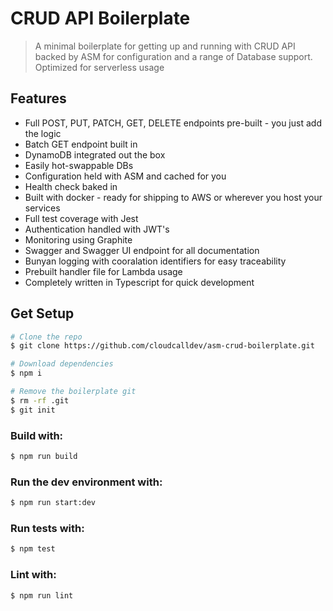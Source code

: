 # CRUD API Boilerplate
> A minimal boilerplate for getting up and running with CRUD API backed by ASM for configuration and a range of Database support. Optimized for serverless usage

## Features
* Full POST, PUT, PATCH, GET, DELETE endpoints pre-built - you just add the logic
* Batch GET endpoint built in
* DynamoDB integrated out the box
* Easily hot-swappable DBs
* Configuration held with ASM and cached for you
* Health check baked in
* Built with docker - ready for shipping to AWS or wherever you host your services
* Full test coverage with Jest
* Authentication handled with JWT's
* Monitoring using Graphite
* Swagger and Swagger UI endpoint for all documentation
* Bunyan logging with cooralation identifiers for easy traceability
* Prebuilt handler file for Lambda usage
* Completely written in Typescript for quick development

## Get Setup
```bash
# Clone the repo
$ git clone https://github.com/cloudcalldev/asm-crud-boilerplate.git

# Download dependencies
$ npm i

# Remove the boilerplate git
$ rm -rf .git
$ git init
```

### Build with:
```bash
$ npm run build
```

### Run the dev environment with:
```bash
$ npm run start:dev
```

### Run tests with:
```bash
$ npm test
```

### Lint with:
```bash
$ npm run lint
```
